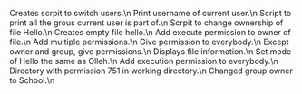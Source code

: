 Creates scrpit to switch users.\n
Print username of current user.\n
Script to print all the grous current user is part of.\n
Scrpit to change ownership of file Hello.\n
Creates empty file hello.\n
Add execute permission to owner of file.\n
Add multiple permissions.\n
Give permission to everybody.\n
Except owner and group, give permissions.\n
Displays file information.\n
Set mode of Hello the same as Olleh.\n
Add execution permission to everybody.\n
Directory with permission 751 in working directory.\n
Changed group owner to School.\n 
